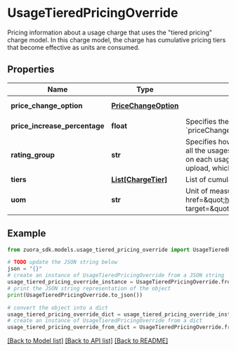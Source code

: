 # UsageTieredPricingOverride

Pricing information about a usage charge that uses the \"tiered pricing\" charge model. In this charge model, the charge has cumulative pricing tiers that become effective as units are consumed. 

## Properties

Name | Type | Description | Notes
------------ | ------------- | ------------- | -------------
**price_change_option** | [**PriceChangeOption**](PriceChangeOption.md) |  | [optional] [default to PriceChangeOption.NOCHANGE]
**price_increase_percentage** | **float** | Specifies the percentage by which the price of the charge should change each time the subscription renews. Only applicable if the value of the &#x60;priceChangeOption&#x60; field is &#x60;SpecificPercentageValue&#x60;.  | [optional] 
**rating_group** | **str** | Specifies how Zuora groups usage records when rating usage. See [Usage Rating by Group](https://knowledgecenter.zuora.com/Billing/Billing_and_Payments/J_Billing_Operations/Usage/Usage_Rating_by_Group) for more information.   * ByBillingPeriod (default): The rating is based on all the usages in a billing period.   * ByUsageStartDate: The rating is based on all the usages on the same usage start date.    * ByUsageRecord: The rating is based on each usage record.   * ByUsageUpload: The rating is based on all the usages in a uploaded usage file (.xls or .csv). If you import a mass usage in a single upload, which contains multiple usage files in .xls or .csv format, usage records are grouped for each usage file.  | [optional] 
**tiers** | [**List[ChargeTier]**](ChargeTier.md) | List of cumulative pricing tiers in the charge.  | [optional] 
**uom** | **str** | Unit of measure of the standalone charge.  **Note:** This field is available when the &lt;a href&#x3D;\&quot;https://knowledgecenter.zuora.com/Zuora_Billing/Manage_subscription_transactions/Orders/Standalone_Orders/AA_Overview_of_Standalone_Orders\&quot; target&#x3D;\&quot;_blank\&quot;&gt;Standalone Orders&lt;/a&gt; feature is enabled.  | [optional] 

## Example

```python
from zuora_sdk.models.usage_tiered_pricing_override import UsageTieredPricingOverride

# TODO update the JSON string below
json = "{}"
# create an instance of UsageTieredPricingOverride from a JSON string
usage_tiered_pricing_override_instance = UsageTieredPricingOverride.from_json(json)
# print the JSON string representation of the object
print(UsageTieredPricingOverride.to_json())

# convert the object into a dict
usage_tiered_pricing_override_dict = usage_tiered_pricing_override_instance.to_dict()
# create an instance of UsageTieredPricingOverride from a dict
usage_tiered_pricing_override_from_dict = UsageTieredPricingOverride.from_dict(usage_tiered_pricing_override_dict)
```
[[Back to Model list]](../README.md#documentation-for-models) [[Back to API list]](../README.md#documentation-for-api-endpoints) [[Back to README]](../README.md)


